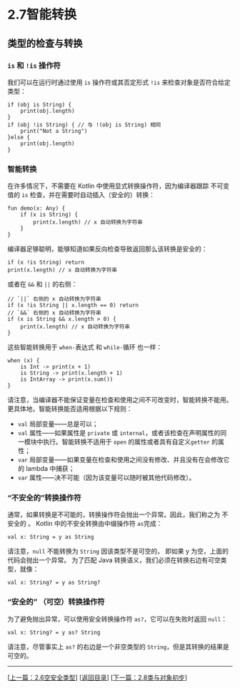 # 2.7智能转换

## 类型的检查与转换

### `is` 和 `!is` 操作符

我们可以在运行时通过使用 `is` 操作符或其否定形式 `!is` 来检查对象是否符合给定类型：

	if (obj is String) {
		print(obj.length)
	}
	if (obj !is String) { // 与 !(obj is String) 相同
		print("Not a String")
	}else {
		print(obj.length)
	}

### 智能转换

在许多情况下，不需要在 Kotlin 中使用显式转换操作符，因为编译器跟踪 不可变值的 `is` 检查，并在需要时自动插入（安全的）转换：

	fun demo(x: Any) {
		if (x is String) {
			print(x.length) // x 自动转换为字符串
		}
	}

编译器足够聪明，能够知道如果反向检查导致返回那么该转换是安全的：

	if (x !is String) return
	print(x.length) // x 自动转换为字符串

或者在 `&&` 和 `||` 的右侧：

	// `||` 右侧的 x 自动转换为字符串
	if (x !is String || x.length == 0) return
	// `&&` 右侧的 x 自动转换为字符串
	if (x is String && x.length > 0) {
		print(x.length) // x 自动转换为字符串
	}

这些智能转换用于 `when-`表达式 和 `while-`循环 也一样：

	when (x) {
		is Int -> print(x + 1)
		is String -> print(x.length + 1)
		is IntArray -> print(x.sum())
	}

请注意，当编译器不能保证变量在检查和使用之间不可改变时，智能转换不能用。 更具体地，智能转换能否适用根据以下规则：

- `val` 局部变量——总是可以；
- `val` 属性——如果属性是 `private` 或 `internal`，或者该检查在声明属性的同一模块中执行。智能转换不适用于 `open` 的属性或者具有自定义`getter` 的属性；
- `var` 局部变量——如果变量在检查和使用之间没有修改、并且没有在会修改它的 lambda 中捕获；
- `var` 属性——决不可能（因为该变量可以随时被其他代码修改）。


### “不安全的”转换操作符

通常，如果转换是不可能的，转换操作符会抛出一个异常。因此，我们称之为 不安全的 。 Kotlin 中的不安全转换由中缀操作符 `as`完成：

	val x: String = y as String

请注意，`null` 不能转换为 `String` 因该类型不是可空的， 即如果 y 为空，上面的代码会抛出一个异常。 为了匹配 Java 转换语义，我们必须在转换右边有可空类型，就像：

	val x: String? = y as String?

### “安全的” （可空）转换操作符

为了避免抛出异常，可以使用安全转换操作符 `as?`，它可以在失败时返回 `null`：

	val x: String? = y as? String

请注意，尽管事实上 `as?` 的右边是一个非空类型的 `String`，但是其转换的结果是可空的。

---
[[上一篇：2.6空安全类型](https://sogrey.github.io/Kotlin-Notes/notes/2%E5%9F%BA%E6%9C%AC%E8%AF%AD%E6%B3%95/2.6%E7%A9%BA%E5%AE%89%E5%85%A8%E7%B1%BB%E5%9E%8B)] [[返回目录](https://sogrey.github.io/Kotlin-Notes/)] [[下一篇：2.8类与对象初步](https://sogrey.github.io/Kotlin-Notes/notes/2%E5%9F%BA%E6%9C%AC%E8%AF%AD%E6%B3%95/2.8%E7%B1%BB%E4%B8%8E%E5%AF%B9%E8%B1%A1%E5%88%9D%E6%AD%A5)]
